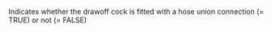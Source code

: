 ﻿Indicates whether the drawoff cock is fitted with a hose union connection (= TRUE) or not (= FALSE)